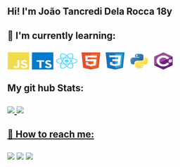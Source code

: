 ## Hi! I'm João Tancredi Dela Rocca 18y
<div aling="center">
  <h2>📖 I'm currently learning:<br><br>
    <img align="center" alt="Joao-Js" height="40" width="50" src="https://raw.githubusercontent.com/devicons/devicon/master/icons/javascript/javascript-plain.svg">
    <img align="center" alt="Joao-Ts" height="40" width="50" src="https://raw.githubusercontent.com/devicons/devicon/master/icons/typescript/typescript-plain.svg">
    <img align="center" alt="Joao-React" height="40" width="50" src="https://raw.githubusercontent.com/devicons/devicon/master/icons/react/react-original.svg">
    <img align="center" alt="Joao-HTML" height="40" width="50" src="https://raw.githubusercontent.com/devicons/devicon/master/icons/html5/html5-original.svg">
    <img align="center" alt="Joao-CSS" height="40" width="50" src="https://raw.githubusercontent.com/devicons/devicon/master/icons/css3/css3-original.svg">
    <img align="center" alt="Joao-Python" height="40" width="50" src="https://raw.githubusercontent.com/devicons/devicon/master/icons/python/python-original.svg">
    <img align="center" alt="Joao-Csharp" height="40" width="50" src="https://raw.githubusercontent.com/devicons/devicon/master/icons/csharp/csharp-original.svg">
   </h2>
 </div>
<div align="left">
 <h2> My git hub Stats:<br><br>
  <a href="https://github.com/joaotdela">
  <img height="180em" src="https://github-readme-stats.vercel.app/api?username=joaotdela&show_icons=true&theme=radical&include_all_commits=true&count_private=true&custom_title=Stats"/>
  <img height="180em" src="https://github-readme-stats.vercel.app/api/top-langs/?username=joaotdela&layout=compact&langs_count=7&theme=radical"/>
     </h2>
</div>
 <div>
  <h2>🔭 How to reach me:<br><br>
         <a href="https://www.linkedin.com/in/joão-dela-rocca" target="_blank"><img src="https://img.shields.io/badge/-LinkedIn-%230077B5?style=for-the-badge&logo=linkedin&logoColor=white" target="_blank"></a>
    <a href = "mailto:joaotdela@gmail.com"><img src="https://img.shields.io/badge/-Gmail-%23333?style=for-the-badge&logo=gmail&logoColor=white" target="_blank"></a>
   <a href="https://instagram.com/joaotdela" target="_blank"><img src="https://img.shields.io/badge/-Instagram-%23E4405F?style=for-the-badge&logo=instagram&logoColor=white" target="_blank"></a>
     </h2>
</div>
